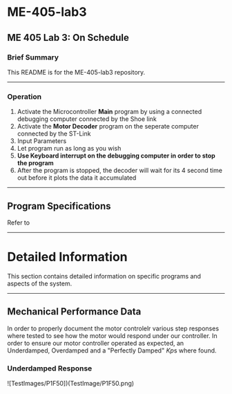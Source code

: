 # ME-405-lab3
## ME 405 Lab 3: On Schedule

### Brief Summary
This README is for the ME-405-lab3 repository.

---



### Operation

1. Activate the Microcontroller **Main** program by using a connected debugging computer connected by the Shoe link
2. Activate the **Motor Decoder** program on the seperate computer connected by the ST-Link
3. Input Parameters
4. Let program run as long as you wish
5. **Use Keyboard interrupt on the debugging computer in order to stop the program**
6. After the program is stopped, the decoder will wait for its 4 second time out before it plots the data it accumulated

---
## Program Specifications
Refer to

---

# Detailed Information
This section contains detailed information on specific programs and aspects of the system.

---

## Mechanical Performance Data 
In order to properly document the motor controlelr various step responses where tested to see how the motor would respond under our controller. In order to ensure our motor controller operated as expected, an Underdamped, Overdamped and a "Perfectly Damped" *Kp*s where found.

### Underdamped Response
![TestImages/P1F50])(TestImage/P1F50.png)

